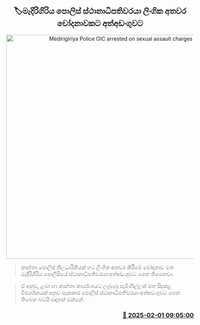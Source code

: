 <p align='center'><b><h2 align='center' title='Medirigiriya Police OIC arrested on sexual assault charges'>🏷මැදිරිගිරිය පොලිස් ස්ථානාධිපතිවරයා ලිංගික අතවර චෝදනාවක​ට අත්අඩංගුවට</h2></b></p>
<p align='center'><img src='https://helakuru.sgp1.cdn.digitaloceanspaces.com/esana/images/lib/arrested2-archived.jpg' width='600' alt='Medirigiriya Police OIC arrested on sexual assault charges'></p>

> කාන්තා පොලිස් නිලධාරිනියක් හට ලිංගික අතවර කිරීමේ චෝදනාව මත මැදිරිගිරිය පොලීසියේ ස්ථානාධිපතිවරයා අත්අඩංගුවට ගෙන තිබෙනවා.

> ඒ අනුව, ළමා හා කාන්තා කාර්යංශයට ලැබුණු පැමිණිල්ලක් මත සිදුකළ විමර්ශනයක් අනුව සැකකාර පොලිස් ස්ථානාධිපතිවරයා අත්අඩංගුවට ගෙන තිබෙන බවයි සඳහන් වන්නේ.



<h3 align='right'><a href='https://www.helakuru.lk/esana/p/107085/'>📅 2025-02-01 09:05:00</a></h3>
